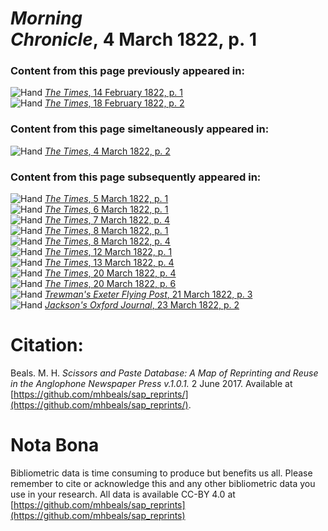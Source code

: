 # *Morning Chronicle*, 4 March 1822, p. 1  
  
### Content from this page previously appeared in:  
![Hand](http://scissorsandpaste.net/wp-content/uploads/2017/06/smallhandpointer.png) [*The Times*, 14 February 1822, p. 1](https://mhbeals.github.io/sap_html/The-Times/The-Times-14-February-1822-p-1)  
![Hand](http://scissorsandpaste.net/wp-content/uploads/2017/06/smallhandpointer.png) [*The Times*, 18 February 1822, p. 2](https://mhbeals.github.io/sap_html/The-Times/The-Times-18-February-1822-p-2)  
  
### Content from this page simeltaneously appeared in:  
![Hand](http://scissorsandpaste.net/wp-content/uploads/2017/06/smallhandpointer.png) [*The Times*, 4 March 1822, p. 2](https://mhbeals.github.io/sap_html/The-Times/The-Times-4-March-1822-p-2)  
  
### Content from this page subsequently appeared in:  
![Hand](http://scissorsandpaste.net/wp-content/uploads/2017/06/smallhandpointer.png) [*The Times*, 5 March 1822, p. 1](https://mhbeals.github.io/sap_html/The-Times/The-Times-5-March-1822-p-1)  
![Hand](http://scissorsandpaste.net/wp-content/uploads/2017/06/smallhandpointer.png) [*The Times*, 6 March 1822, p. 1](https://mhbeals.github.io/sap_html/The-Times/The-Times-6-March-1822-p-1)  
![Hand](http://scissorsandpaste.net/wp-content/uploads/2017/06/smallhandpointer.png) [*The Times*, 7 March 1822, p. 4](https://mhbeals.github.io/sap_html/The-Times/The-Times-7-March-1822-p-4)  
![Hand](http://scissorsandpaste.net/wp-content/uploads/2017/06/smallhandpointer.png) [*The Times*, 8 March 1822, p. 1](https://mhbeals.github.io/sap_html/The-Times/The-Times-8-March-1822-p-1)  
![Hand](http://scissorsandpaste.net/wp-content/uploads/2017/06/smallhandpointer.png) [*The Times*, 8 March 1822, p. 4](https://mhbeals.github.io/sap_html/The-Times/The-Times-8-March-1822-p-4)  
![Hand](http://scissorsandpaste.net/wp-content/uploads/2017/06/smallhandpointer.png) [*The Times*, 12 March 1822, p. 1](https://mhbeals.github.io/sap_html/The-Times/The-Times-12-March-1822-p-1)  
![Hand](http://scissorsandpaste.net/wp-content/uploads/2017/06/smallhandpointer.png) [*The Times*, 13 March 1822, p. 4](https://mhbeals.github.io/sap_html/The-Times/The-Times-13-March-1822-p-4)  
![Hand](http://scissorsandpaste.net/wp-content/uploads/2017/06/smallhandpointer.png) [*The Times*, 20 March 1822, p. 4](https://mhbeals.github.io/sap_html/The-Times/The-Times-20-March-1822-p-4)  
![Hand](http://scissorsandpaste.net/wp-content/uploads/2017/06/smallhandpointer.png) [*The Times*, 20 March 1822, p. 6](https://mhbeals.github.io/sap_html/The-Times/The-Times-20-March-1822-p-6)  
![Hand](http://scissorsandpaste.net/wp-content/uploads/2017/06/smallhandpointer.png) [*Trewman's Exeter Flying Post*, 21 March 1822, p. 3](https://mhbeals.github.io/sap_html/Trewman's-Exeter-Flying-Post/Trewman's-Exeter-Flying-Post-21-March-1822-p-3)  
![Hand](http://scissorsandpaste.net/wp-content/uploads/2017/06/smallhandpointer.png) [*Jackson's Oxford Journal*, 23 March 1822, p. 2](https://mhbeals.github.io/sap_html/Jackson's-Oxford-Journal/Jackson's-Oxford-Journal-23-March-1822-p-2)  


# Citation: 

Beals. M. H. *Scissors and Paste Database: A Map of Reprinting and Reuse in the Anglophone Newspaper Press v.1.0.1.* 2 June 2017. Available at [https://github.com/mhbeals/sap_reprints/](https://github.com/mhbeals/sap_reprints/). 

# Nota Bona

Bibliometric data is time consuming to produce but benefits us all. Please remember to cite or acknowledge this and any other bibliometric data you use in your research. All data is available CC-BY 4.0 at [https://github.com/mhbeals/sap_reprints](https://github.com/mhbeals/sap_reprints)